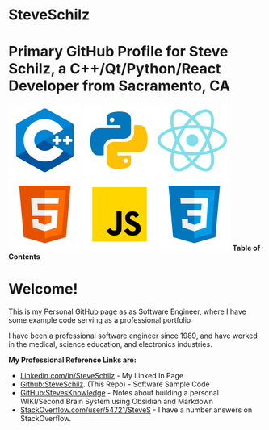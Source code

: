 # SteveSchilz
# Primary GitHub Profile for Steve Schilz, a C++/Qt/Python/React Developer from Sacramento, CA



![icons-c++144x144|96](./images/icons-c++144x144.png) ![icons-python144x144|96](./images/icons-python144x144.png)![icons-react-native-144|96](./images/icons-react-native-144.png) ![icons-html-144x144|96](./images/icons-html-144x144.png) ![icons-javascript144x144|96](./images/icons-javascript144x144.png) ![icons-css144x144|96](./images/icons-css144x144.png)
**Table of Contents**

# Welcome!
This is my Personal GitHub page as as Software Engineer, where I have some example code serving as a professional portfolio

I have been a professional software engineer since 1989, and have worked in the medical, science education, and electronics industries. 

**My Professional Reference Links are:** 

- [Linkedin.com/in/SteveSchilz](https://linkedin.com/in/SteveSchilz) - My Linked In Page
- [Github:SteveSchilz](https://github.com/SteveSchilz/Solitaire). (This Repo) - Software Sample Code
- [GitHub:StevesKnowledge](https://github.com/stevesKnowledge) - Notes about building a personal WIKI/Second Brain System using Obsidian and Markdown
- [StackOverflow.com/user/54721/SteveS](https://stackoverflow.com/users/54721/steves) - I have a number answers on StackOverflow. 





